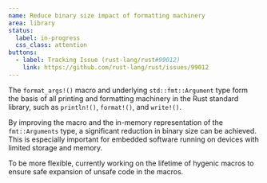```yaml
---
name: Reduce binary size impact of formatting machinery 
area: library
status: 
  label: in-progress
  css_class: attention
buttons:
  - label: Tracking Issue (rust-lang/rust#99012)
    link: https://github.com/rust-lang/rust/issues/99012
---
```

The `format_args!()` macro and underlying `std::fmt::Argument` type form the
basis of all printing and formatting machinery in the Rust standard library,
such as `println!()`, `format!()`, and `write!()`.

By improving the macro and the in-memory representation of the `fmt::Arguments`
type, a significant reduction in binary size can be achieved. This is
especially important for embedded software running on devices with limited
storage and memory.

To be more flexible, currently working on the lifetime of hygenic macros to
ensure safe expansion of unsafe code in the macros.
